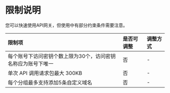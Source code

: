 # 限制说明

您可以快速使用API网关，但使用中有部分约束条件需要注意。

| 限制项	| 是否可调整	| 调整方式 |
| :- | :- | :- |
|  每个账号下访问密钥个数上限为30个，访问密钥名称应为账号下唯一	|  否	|  -  |
|  单次 API 调用请求包最大 300KB	|  否	|  -  |
|  每个分组最多支持添加5条自定义域名 		|  否	|  -  |

